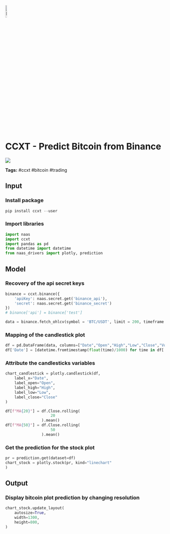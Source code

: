 <img width="10%" alt="Naas" src="https://landen.imgix.net/jtci2pxwjczr/assets/5ice39g4.png?w=160"/>

# CCXT - Predict Bitcoin from Binance
<a href="https://app.naas.ai/user-redirect/naas/downloader?url=https://raw.githubusercontent.com/jupyter-naas/awesome-notebooks/master/CCXT/CCXT_Predict_Bitcoin_from_Binance.ipynb" target="_parent"><img src="https://naasai-public.s3.eu-west-3.amazonaws.com/open_in_naas.svg"/></a>

**Tags:** #ccxt #bitcoin #trading

## Input

### Install package


```python
pip install ccxt --user
```

### Import libraries


```python
import naas
import ccxt
import pandas as pd
from datetime import datetime
from naas_drivers import plotly, prediction
```

## Model

### Recovery of the api secret keys


```python
binance = ccxt.binance({
    'apiKey': naas.secret.get('binance_api'),
    'secret': naas.secret.get('binance_secret')
}) 
# binance['api'] = binance['test']

data = binance.fetch_ohlcv(symbol = 'BTC/USDT', limit = 200, timeframe = '1d')
```

### Mapping of the candlestick plot


```python
df = pd.DataFrame(data, columns=["Date","Open","High","Low","Close","Volume"])
df['Date'] = [datetime.fromtimestamp(float(time)/1000) for time in df['Date']]
```

### Attribute the candlesticks variables


```python
chart_candlestick = plotly.candlestick(df,
    label_x="Date", 
    label_open="Open", 
    label_high="High",
    label_low="Low",
    label_close="Close"
)
```


```python
df[f"MA{20}"] = df.Close.rolling(
                    20
                ).mean()
df[f"MA{50}"] = df.Close.rolling(
                    50
                ).mean()
```

### Get the prediction for the stock plot


```python
pr = prediction.get(dataset=df)
chart_stock = plotly.stock(pr, kind="linechart"
)
```

## Output

### Display bitcoin plot prediction by changing resolution


```python
chart_stock.update_layout(
    autosize=True,
    width=1300,
    height=800,
)
```
